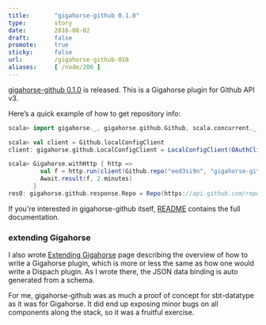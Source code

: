 ```yaml
---
title:       "gigahorse-github 0.1.0"
type:        story
date:        2016-08-02
draft:       false
promote:     true
sticky:      false
url:         /gigahorse-github-010
aliases:     [ /node/206 ]
---
```


  [1]: https://github.com/eed3si9n/gigahorse-github
  [plugin]: http://eed3si9n.com/gigahorse/plugin.html
  [dispatchplugin]: http://eed3si9n.com/howto-write-a-dispatch-plugin

[gigahorse-github 0.1.0][1] is released. This is a Gigahorse plugin for Github API v3.

<!--more-->

Here’s a quick example of how to get repository info:

```scala
scala> import gigahorse._, gigahorse.github.Github, scala.concurrent._, duration._

scala> val client = Github.localConfigClient
client: gigahorse.github.LocalConfigClient = LocalConfigClient(OAuthClient(****, List(StringMediaType(application/json), GithubMediaType(Some(v3),None,Some(json)))))

scala> Gigahorse.withHttp { http =>
         val f = http.run(client(Github.repo("eed3si9n", "gigahorse-github")), Github.asRepo)
         Await.result(f, 2.minutes)
       }
res0: gigahorse.github.response.Repo = Repo(https://api.github.com/repos/eed3si9n/gigahorse-github, gigahorse-github, 64614221, User(https://api.github.com/users/eed3si9n, eed3si9n, 184683, Some(https://github.com/eed3si9n), Some(https://avatars.githubusercontent.com/u/184683?v=3), Some(), Some(User), Some(true), None, None), eed3si9n/gigahorse-github, Some(Gigahorse plugin for Github API v3),...
```

If you're interested in gigahorse-github itself, [README][1] contains the full documentation.

### extending Gigahorse

I also wrote [Extending Gigahorse][plugin] page describing the overview of how to write a Gigahorse plugin, which is more or less the same as how one would write a Dispach plugin. As I wrote there, the JSON data binding is auto generated from a schema.

For me, gigahorse-github was as much a proof of concept for sbt-datatype as it was for Gigahorse. It did end up exposing minor bugs on all components along the stack, so it was a fruitful exercise.
